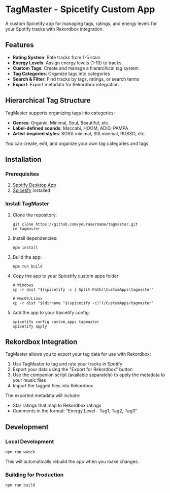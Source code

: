 # TagMaster - Spicetify Custom App

A custom Spicetify app for managing tags, ratings, and energy levels for your Spotify tracks with Rekordbox integration.

## Features

- **Rating System**: Rate tracks from 1-5 stars
- **Energy Levels**: Assign energy levels (1-10) to tracks
- **Custom Tags**: Create and manage a hierarchical tag system
- **Tag Categories**: Organize tags into categories
- **Search & Filter**: Find tracks by tags, ratings, or search terms
- **Export**: Export metadata for Rekordbox integration

## Hierarchical Tag Structure

TagMaster supports organizing tags into categories:

- **Genres**: Organic, Minimal, Soul, Beautiful, etc.
- **Label-defined sounds**: Maccabi, HOOM, ADID, PAMPA
- **Artist-inspired styles**: KORA minimal, SIS minimal, RUSSO, etc.

You can create, edit, and organize your own tag categories and tags.

## Installation

### Prerequisites

1. [Spotify Desktop App](https://www.spotify.com/download/)
2. [Spicetify](https://spicetify.app/) installed

### Install TagMaster

1. Clone the repository:
   ```
   git clone https://github.com/yourusername/tagmaster.git
   cd tagmaster
   ```

2. Install dependencies:
   ```
   npm install
   ```

3. Build the app:
   ```
   npm run build
   ```

4. Copy the app to your Spicetify custom apps folder:
   ```
   # Windows
   cp -r dist "$(spicetify -c | Split-Path)\CustomApps\tagmaster"

   # MacOS/Linux
   cp -r dist "$(dirname "$(spicetify -c)")/CustomApps/tagmaster"
   ```

5. Add the app to your Spicetify config:
   ```
   spicetify config custom_apps tagmaster
   spicetify apply
   ```

## Rekordbox Integration

TagMaster allows you to export your tag data for use with Rekordbox:

1. Use TagMaster to tag and rate your tracks in Spotify
2. Export your data using the "Export for Rekordbox" button
3. Use the companion script (available separately) to apply the metadata to your music files
4. Import the tagged files into Rekordbox

The exported metadata will include:
- Star ratings that map to Rekordbox ratings
- Comments in the format: "Energy Level - Tag1, Tag2, Tag3"

## Development

### Local Development

```
npm run watch
```

This will automatically rebuild the app when you make changes.

### Building for Production

```
npm run build
```

